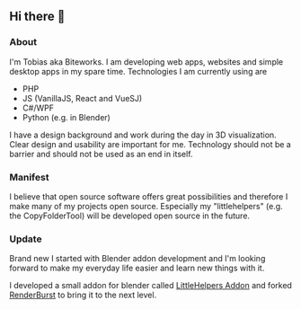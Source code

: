 ## Hi there 👋

### About
I'm Tobias aka Biteworks. I am developing web apps, websites and simple desktop apps in my spare time.
Technologies I am currently using are 
* PHP
* JS (VanillaJS, React and VueSJ)
* C#/WPF
* Python (e.g. in Blender)

I have a design background and work during the day in 3D visualization. Clear design and usability are important for me. Technology should not be a barrier and should not be used as an end in itself.

### Manifest
I believe that open source software offers great possibilities and therefore I make many of my projects open source. Especially my "littlehelpers" (e.g. the CopyFolderTool) will be developed open source in the future.

### Update
Brand new I started with Blender addon development and I'm looking forward to make my everyday life easier and learn new things with it.

I developed a small addon for blender called [LittleHelpers Addon](https://github.com/biteworks/littlehelpersaddon) and forked [RenderBurst](https://github.com/biteworks/RenderBurst) to bring it to the next level.

<!--- ![alt text](https://tobiaswilhelm.com/apps/generated-svg/?) -->
